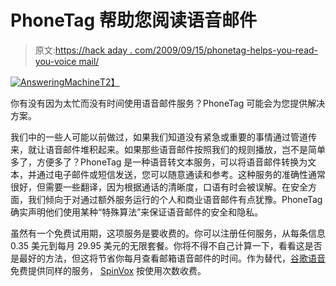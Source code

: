# PhoneTag 帮助您阅读语音邮件

> 原文:[https://hack aday . com/2009/09/15/phonetag-helps-you-read-you-voice mail/](https://hackaday.com/2009/09/15/phonetag-helps-you-read-your-voicemail/)

[![AnsweringMachine](../Images/7741eef57553289c70a6944974c60b44.png "AnsweringMachine")T2】](http://phonetag.com)

你有没有因为太忙而没有时间使用语音邮件服务？PhoneTag 可能会为您提供解决方案。

我们中的一些人可能以前做过，如果我们知道没有紧急或重要的事情通过管道传来，就让语音邮件堆积起来。如果那些语音邮件按照我们的规则播放，岂不是简单多了，方便多了？PhoneTag 是一种语音转文本服务，可以将语音邮件转换为文本，并通过电子邮件或短信发送，您可以随意通读和参考。这种服务的准确性通常很好，但需要一些翻译，因为根据通话的清晰度，口语有时会被误解。在安全方面，我们倾向于对通过额外服务运行的个人和商业语音邮件有点犹豫。PhoneTag 确实声明他们使用某种“特殊算法”来保证语音邮件的安全和隐私。

虽然有一个免费试用期，这项服务是要收费的。你可以注册任何服务，从每条信息 0.35 美元到每月 29.95 美元的无限套餐。你将不得不自己计算一下，看看这是否是最好的方法，但这将节省你每月查看邮箱语音邮件的时间。作为替代，[谷歌语音](http://google.com/voice)免费提供同样的服务， [SpinVox](http://www.spinvox.com/voicemail.html) 按使用次数收费。